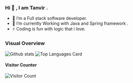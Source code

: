 ### Hi 👋 , I am Tanvir  .



- 🔭  I’m a Full stack software developer.
- 🌱  I’m currently Working with Java and Spring framework .
- ⚡  Coding is fun with logic that i love.


### Visual Overview<br>
![Github stats](https://github-readme-stats.vercel.app/api?username=tanvirgh&theme=vue&show_icons=true&count_private=true&hide=issues,contribs)
![Top Languages Card](https://github-readme-stats.vercel.app/api/top-langs/?username=tanvirgh&layout=compact)
<br>
#### Visitor Counter<br>
![Visitor Count](https://profile-counter.glitch.me/{tanvirgh}/count.svg)

